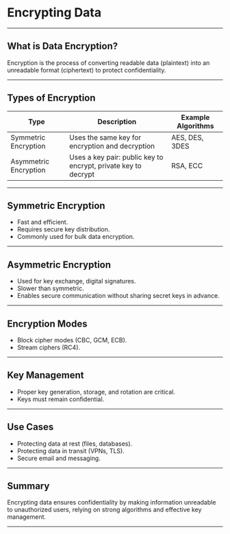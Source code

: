# Encrypting Data

---

## What is Data Encryption?

Encryption is the process of converting readable data (plaintext) into an unreadable format (ciphertext) to protect confidentiality.

---

## Types of Encryption

| Type               | Description                                 | Example Algorithms                   |
|--------------------|---------------------------------------------|-------------------------------------|
| Symmetric Encryption | Uses the same key for encryption and decryption | AES, DES, 3DES                     |
| Asymmetric Encryption| Uses a key pair: public key to encrypt, private key to decrypt | RSA, ECC                          |

---

## Symmetric Encryption

- Fast and efficient.
- Requires secure key distribution.
- Commonly used for bulk data encryption.

---

## Asymmetric Encryption

- Used for key exchange, digital signatures.
- Slower than symmetric.
- Enables secure communication without sharing secret keys in advance.

---

## Encryption Modes

- Block cipher modes (CBC, GCM, ECB).
- Stream ciphers (RC4).

---

## Key Management

- Proper key generation, storage, and rotation are critical.
- Keys must remain confidential.

---

## Use Cases

- Protecting data at rest (files, databases).
- Protecting data in transit (VPNs, TLS).
- Secure email and messaging.

---

## Summary

Encrypting data ensures confidentiality by making information unreadable to unauthorized users, relying on strong algorithms and effective key management.

---
